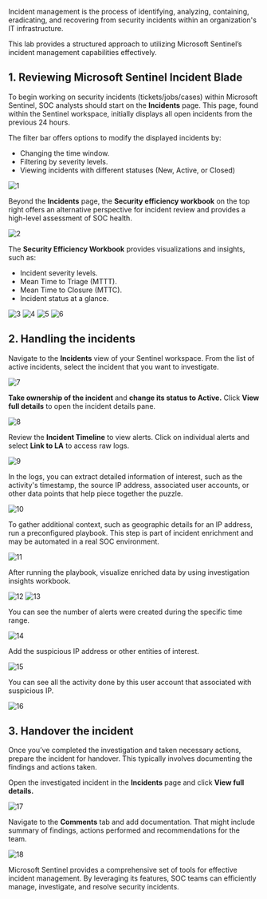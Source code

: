 Incident management is the process of identifying, analyzing, containing, eradicating, and recovering from security incidents within an organization's IT infrastructure.

This lab provides a structured approach to utilizing Microsoft Sentinel’s incident management capabilities effectively.

## **1. Reviewing Microsoft Sentinel Incident Blade**

To begin working on security incidents (tickets/jobs/cases) within Microsoft Sentinel, SOC analysts should start on the **Incidents** page. This page, found within the Sentinel workspace, initially displays all open incidents from the previous 24 hours. 

The filter bar offers options to modify the displayed incidents by:

- Changing the time window.
- Filtering by severity levels.
- Viewing incidents with different statuses (New, Active, or Closed)

![1](https://github.com/user-attachments/assets/3a2a748b-5965-463a-bfd3-97a6fe478671)

Beyond the **Incidents** page, the **Security efficiency workbook** on the top right offers an alternative perspective for incident review and provides a high-level assessment of SOC health. 

![2](https://github.com/user-attachments/assets/5e672501-f797-40ea-9551-6b7d573029ed)

The **Security Efficiency Workbook** provides visualizations and insights, such as:

- Incident severity levels.
- Mean Time to Triage (MTTT).
- Mean Time to Closure (MTTC).
- Incident status at a glance.

![3](https://github.com/user-attachments/assets/e73f4d21-c281-48cb-b2d8-b8b4015b20e4)
![4](https://github.com/user-attachments/assets/a5ba876d-1464-43d4-89f4-571331fbe550)
![5](https://github.com/user-attachments/assets/bb907941-dd37-4b62-9911-1e6fee127ce2)
![6](https://github.com/user-attachments/assets/d63cd017-d7d9-4b67-9036-5306e8a4250a)

## **2. Handling the incidents**

Navigate to the **Incidents** view of your Sentinel workspace. From the list of active incidents, select the incident that you want to investigate.

![7](https://github.com/user-attachments/assets/ca9081ff-3f51-46a8-bc05-2ea4ac685ec1)

**Take ownership of the incident** and **change its status to Active.** Click **View full details** to open the incident details pane.

![8](https://github.com/user-attachments/assets/ae29dba1-d633-402c-aec4-92c8d060248d)

Review the **Incident Timeline** to view alerts. Click on individual alerts and select **Link to LA** to access raw logs.

![9](https://github.com/user-attachments/assets/ef6606bc-c20d-4fb9-bb48-f8f41c684061)

In the logs, you can extract detailed information of interest, such as the activity's timestamp, the source IP address, associated user accounts, or other data points that help piece together the puzzle.

![10](https://github.com/user-attachments/assets/b406c1b1-db0b-42b5-be69-3714f35c4a6d)

To gather additional context, such as geographic details for an IP address, run a preconfigured playbook. This step is part of incident enrichment and may be automated in a real SOC environment.

![11](https://github.com/user-attachments/assets/0ca2fca3-2634-4612-b11e-0181c2fcd3a0)

After running the playbook, visualize enriched data by using investigation insights workbook.

![12](https://github.com/user-attachments/assets/4e609b78-ea5f-46e0-8a0b-71668ae44eee)
![13](https://github.com/user-attachments/assets/f0511ba9-7eb5-4751-b210-a9a8179f78c5)

You can see the number of alerts were created during the specific time range.

![14](https://github.com/user-attachments/assets/edf19fc2-9d4b-4e75-bc54-f19a003290ee)

Add the suspicious IP address or other entities of interest.

![15](https://github.com/user-attachments/assets/47bac409-8089-4393-9692-f775fcc841b7)

You can see all the activity done by this user account that associated with suspicious IP.

![16](https://github.com/user-attachments/assets/bd32f16f-1791-4ac5-baf4-4d25b162f99d)

## **3. Handover the incident**

Once you’ve completed the investigation and taken necessary actions, prepare the incident for handover. This typically involves documenting the findings and actions taken.

Open the investigated incident in the **Incidents** page and click **View full details.**

![17](https://github.com/user-attachments/assets/63a528b3-fd4b-4649-9878-b86b36bc72b6)

Navigate to the **Comments** tab and add documentation. That might include summary of findings, actions performed and recommendations for the team.

![18](https://github.com/user-attachments/assets/22573804-d3bd-44fd-b1ee-7d6b92e1913a)

Microsoft Sentinel provides a comprehensive set of tools for effective incident management. By leveraging its features, SOC teams can efficiently manage, investigate, and resolve security incidents.
